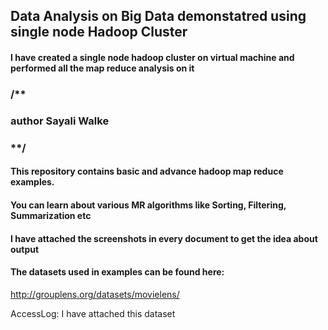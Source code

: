 ## Data Analysis on Big Data demonstatred using single node Hadoop Cluster 
#### I have created a single node hadoop cluster on virtual machine and performed all the map reduce analysis on it

### /**

### author Sayali Walke

### **/


#### This repository contains basic and advance hadoop map reduce examples.
#### You can learn about various MR algorithms like Sorting, Filtering, Summarization etc

#### I have attached the screenshots in every document to get the idea about output

#### The datasets used in examples can be found here:
http://grouplens.org/datasets/movielens/

AccessLog:
I have attached this dataset

